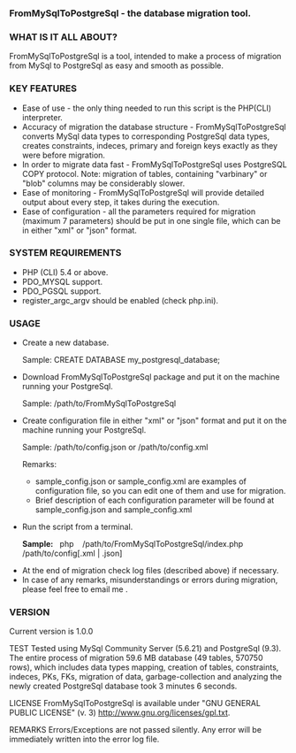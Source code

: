 <h3>FromMySqlToPostgreSql - the database migration tool.</h3>

<h3>WHAT IS IT ALL ABOUT?</h3>
<p>FromMySqlToPostgreSql is a tool, intended to make a process of migration 
from MySql to PostgreSql as easy and smooth as possible.</p>


<h3>KEY FEATURES </h3>
<ul>
<li> Ease of use - the only thing needed to run this script is the PHP(CLI) interpreter.</li>
   
<li> Accuracy of migration the database structure - FromMySqlToPostgreSql converts 
   MySql data types to corresponding PostgreSql data types, creates constraints,
   indeces, primary and foreign keys exactly as they were before migration.</li>

<li> In order to migrate data fast - FromMySqlToPostgreSql uses PostgreSQL COPY protocol.
   Note: migration of tables, containing "varbinary" or "blob" columns may be 
   considerably slower.</li>

<li> Ease of monitoring - FromMySqlToPostgreSql will provide detailed output
   about every step, it takes during the execution.</li>

<li> Ease of configuration - all the parameters required for migration 
   (maximum 7 parameters) should be put in one single file, 
   which can be in either "xml" or "json" format.</li>
</ul>

<h3>SYSTEM REQUIREMENTS</h3>
<ul>
<li> PHP (CLI) 5.4 or above.</li>
<li> PDO_MYSQL support.</li>
<li> PDO_PGSQL support.</li>
<li> register_argc_argv should be enabled (check php.ini).</li>
</ul>


<h3>USAGE</h3>
<ul>
<li> <p>Create a new database.</p>
   <p>Sample: CREATE DATABASE my_postgresql_database;</p></li>

<li> <p>Download FromMySqlToPostgreSql package and put it on the machine running 
   your PostgreSql.</p>
  <p> Sample: /path/to/FromMySqlToPostgreSql</p></li>

<li> <p>Create configuration file in either "xml" or "json" format and put it on 
   the machine running your PostgreSql. </p>
   <p>Sample: /path/to/config.json or /path/to/config.xml</p>
   <p>Remarks:</p>
   <ul>
   <li> sample_config.json or sample_config.xml are examples of configuration
      file, so you can edit one of them and use for migration.</li> 
      
   <li> Brief description of each configuration parameter will be found at 
      sample_config.json and sample_config.xml</li>
</ul>
</li>

<li> <p>Run the script from a terminal. </p>
   <p><b>Sample:</b>&nbsp;&nbsp; php &nbsp;&nbsp; /path/to/FromMySqlToPostgreSql/index.php &nbsp;&nbsp; /path/to/config[.xml | .json]</p></li>
       
<li> At the end of migration check log files (described above) if necessary.</li>

<li> In case of any remarks, misunderstandings or errors during migration, 
   please feel free to email me <anatolyuss@gmail.com>.</li>
</ul>

<h3>VERSION</h3>
<p>Current version is 1.0.0</p>


TEST
Tested using MySql Community Server (5.6.21) and PostgreSql (9.3).
The entire process of migration 59.6 MB database (49 tables, 570750 rows), 
which includes data types mapping, creation of tables, constraints, indeces, 
PKs, FKs, migration of data, garbage-collection and analyzing the newly created 
PostgreSql database took 3 minutes 6 seconds.


LICENSE
FromMySqlToPostgreSql is available under "GNU GENERAL PUBLIC LICENSE" (v. 3) 
<http://www.gnu.org/licenses/gpl.txt>.


REMARKS
Errors/Exceptions are not passed silently.
Any error will be immediately written into the error log file.
